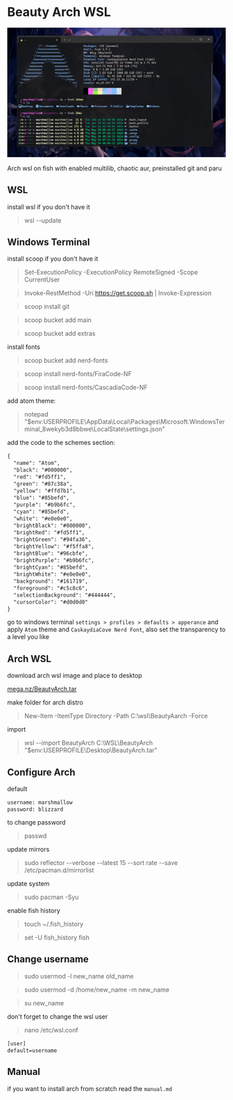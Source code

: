 # Beauty Arch WSL

![terminal screen](./screenshot.png)

Arch wsl on fish with enabled multilib, chaotic aur, preinstalled git and paru

## WSL

install wsl if you don't have it

> wsl --update

## Windows Terminal

install scoop if you don't have it

> Set-ExecutionPolicy -ExecutionPolicy RemoteSigned -Scope CurrentUser

> Invoke-RestMethod -Uri https://get.scoop.sh | Invoke-Expression

> scoop install git

> scoop bucket add main

> scoop bucket add extras

install fonts

> scoop bucket add nerd-fonts

> scoop install nerd-fonts/FiraCode-NF

> scoop install nerd-fonts/CascadiaCode-NF

add atom theme: 

> notepad "$env:USERPROFILE\AppData\Local\Packages\Microsoft.WindowsTerminal_8wekyb3d8bbwe\LocalState\settings.json"



add the code to the schemes section:

```
{
  "name": "Atom",
  "black": "#000000",
  "red": "#fd5ff1",
  "green": "#87c38a",
  "yellow": "#ffd7b1",
  "blue": "#85befd",
  "purple": "#b9b6fc",
  "cyan": "#85befd",
  "white": "#e0e0e0",
  "brightBlack": "#000000",
  "brightRed": "#fd5ff1",
  "brightGreen": "#94fa36",
  "brightYellow": "#f5ffa8",
  "brightBlue": "#96cbfe",
  "brightPurple": "#b9b6fc",
  "brightCyan": "#85befd",
  "brightWhite": "#e0e0e0",
  "background": "#161719",
  "foreground": "#c5c8c6",
  "selectionBackground": "#444444",
  "cursorColor": "#d0d0d0"
}
```

go to windows terminal `settings > profiles > defaults > apperance` and apply `Atom` theme and `CaskaydiaCove Nerd Font`, also set the transparency to a level you like

## Arch WSL

download arch wsl image and place to desktop

[mega.nz/BeautyArch.tar](https://mega.nz/file/sI81CbBC#ZmHkZ9r4y1yqMuyzLDtBlnbM4Lw1mdBHc0hmZZdx8Dg)

make folder for arch distro

> New-Item -ItemType Directory -Path C:\wsl\BeautyAarch -Force

import 

> wsl --import 
BeautyArch C:\WSL\BeautyArch "$env:USERPROFILE\Desktop\BeautyArch.tar"


## Configure Arch

default

    username: marshmallow
    password: blizzard

to change password

> passwd

update mirrors

> sudo reflector --verbose --latest 15 --sort rate --save /etc/pacman.d/mirrorlist

update system

> sudo pacman -Syu

enable fish history

> touch ~/.fish_history

> set -U fish_history fish

## Change username 

> sudo usermod -l new_name old_name

> sudo usermod -d /home/new_name -m new_name

> su new_name

don't forget to change the wsl user

> nano /etc/wsl.conf

    [user]
    default=username

## Manual

if you want to install arch from scratch read the `manual.md`
